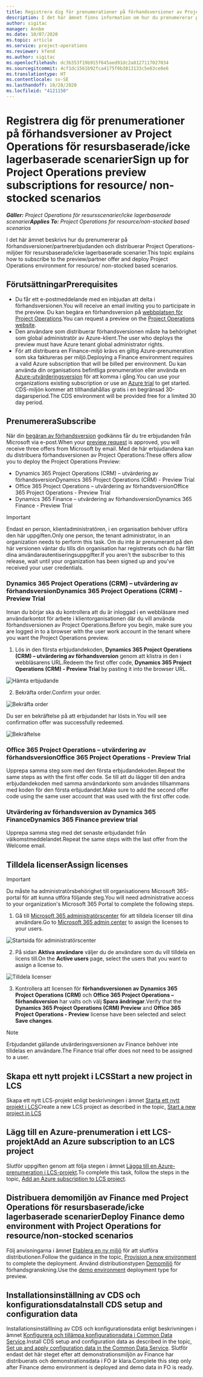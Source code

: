 ```yaml
---
title: Registrera dig för prenumerationer på förhandsversioner av Project Operations för resursbaserade/icke lagerbaserade scenarier
description: I det här ämnet finns information om hur du prenumererar på och distribuerar Project Operations för resursbaserade/icke lagerbaserade scenarier.
author: sigitac
manager: Annbe
ms.date: 10/07/2020
ms.topic: article
ms.service: project-operations
ms.reviewer: kfend
ms.author: sigitac
ms.openlocfilehash: dc3b353f19b915f645aed91dc2a8127117027034
ms.sourcegitcommit: 4cf1dc1561b92fca4175f0b3813133c5e63ce8e6
ms.translationtype: HT
ms.contentlocale: sv-SE
ms.lasthandoff: 10/28/2020
ms.locfileid: "4121150"
---
```

# <a name="sign-up-for-project-operations-preview-subscriptions-for-resource-non-stocked-scenarios"></a><span data-ttu-id="3d362-103">Registrera dig för prenumerationer på förhandsversioner av Project Operations för resursbaserade/icke lagerbaserade scenarier</span><span class="sxs-lookup"><span data-stu-id="3d362-103">Sign up for Project Operations preview subscriptions for resource/ non-stocked scenarios</span></span>

<span data-ttu-id="3d362-104">_**Gäller:** Project Operations för resursscenarier/icke lagerbaserade scenarier_</span><span class="sxs-lookup"><span data-stu-id="3d362-104">_**Applies To:** Project Operations for resource/non-stocked based scenarios_</span></span>

<span data-ttu-id="3d362-105">I det här ämnet beskrivs hur du prenumererar på förhandsversioner/partnererbjudanden och distribuerar Project Operations-miljöer för resursbaserade/icke lagerbaserade scenarier.</span><span class="sxs-lookup"><span data-stu-id="3d362-105">This topic explains how to subscribe to the preview/partner offer and deploy Project Operations environment for resource/ non-stocked based scenarios.</span></span>

## <a name="prerequisites"></a><span data-ttu-id="3d362-106">Förutsättningar</span><span class="sxs-lookup"><span data-stu-id="3d362-106">Prerequisites</span></span>

- <span data-ttu-id="3d362-107">Du får ett e-postmeddelande med en inbjudan att delta i förhandsversionen.</span><span class="sxs-lookup"><span data-stu-id="3d362-107">You will receive an email inviting you to participate in the preview.</span></span> <span data-ttu-id="3d362-108">Du kan begära en förhandsversion på [webbplatsen för Project Operations](https://dynamics.microsoft.com/en-us/project-operations/overview/).</span><span class="sxs-lookup"><span data-stu-id="3d362-108">You can request a preview on the [Project Operations website](https://dynamics.microsoft.com/en-us/project-operations/overview/).</span></span>
- <span data-ttu-id="3d362-109">Den användare som distribuerar förhandsversionen måste ha behörighet som global administratör av Azure-klient.</span><span class="sxs-lookup"><span data-stu-id="3d362-109">The user who deploys the preview must have Azure tenant global administrator rights.</span></span>
- <span data-ttu-id="3d362-110">För att distribuera en Finance-miljö krävs en giltig Azure-prenumeration som ska faktureras per miljö.</span><span class="sxs-lookup"><span data-stu-id="3d362-110">Deploying a Finance environment requires a valid Azure subscription that will be billed per environment.</span></span> <span data-ttu-id="3d362-111">Du kan använda din organisations befintliga prenumeration eller använda en [Azure-utvärderingsversion](https://azure.microsoft.com/en-us/free/) för att komma i gång.</span><span class="sxs-lookup"><span data-stu-id="3d362-111">You can use your organizations existing subscription or use an [Azure trial](https://azure.microsoft.com/en-us/free/) to get started.</span></span> <span data-ttu-id="3d362-112">CDS-miljön kommer att tillhandahållas gratis i en begränsad 30-dagarsperiod.</span><span class="sxs-lookup"><span data-stu-id="3d362-112">The CDS environment will be provided free for a limited 30 day period.</span></span>

## <a name="subscribe"></a><span data-ttu-id="3d362-113">Prenumerera</span><span class="sxs-lookup"><span data-stu-id="3d362-113">Subscribe</span></span>

<span data-ttu-id="3d362-114">När din [begäran av förhandsversion](https://forms.office.com/FormsPro/Pages/ResponsePage.aspx?id=v4j5cvGGr0GRqy180BHbR56j8lZs0FdAvwT75_WNFyxUMkRDV1NYQU5TNjE2VjhKOVBUNVg2R0s1NC4u) godkänns får du tre erbjudanden från Microsoft via e-post.</span><span class="sxs-lookup"><span data-stu-id="3d362-114">When your [preview request](https://forms.office.com/FormsPro/Pages/ResponsePage.aspx?id=v4j5cvGGr0GRqy180BHbR56j8lZs0FdAvwT75_WNFyxUMkRDV1NYQU5TNjE2VjhKOVBUNVg2R0s1NC4u) is approved, you will receive three offers from Microsoft by email.</span></span> <span data-ttu-id="3d362-115">Med de här erbjudandena kan du distribuera förhandsversionen av Project Operations:</span><span class="sxs-lookup"><span data-stu-id="3d362-115">These offers allow you to deploy the Project Operations Preview:</span></span>

- <span data-ttu-id="3d362-116">Dynamics 365 Project Operations (CRM) – utvärdering av förhandsversion</span><span class="sxs-lookup"><span data-stu-id="3d362-116">Dynamics 365 Project Operations (CRM) - Preview Trial</span></span>
- <span data-ttu-id="3d362-117">Office 365 Project Operations – utvärdering av förhandsversion</span><span class="sxs-lookup"><span data-stu-id="3d362-117">Office 365 Project Operations - Preview Trial</span></span>
- <span data-ttu-id="3d362-118">Dynamics 365 Finance – utvärdering av förhandsversion</span><span class="sxs-lookup"><span data-stu-id="3d362-118">Dynamics 365 Finance - Preview Trial</span></span>

> [!IMPORTANT]
> <span data-ttu-id="3d362-119">Endast en person, klientadministratören, i en organisation behöver utföra den här uppgiften.</span><span class="sxs-lookup"><span data-stu-id="3d362-119">Only one person, the tenant administrator, in an organization needs to perform this task.</span></span> <span data-ttu-id="3d362-120">Om du inte är prenumerant på den här versionen väntar du tills din organisation har registrerats och du har fått dina användarautentiseringsuppgifter.</span><span class="sxs-lookup"><span data-stu-id="3d362-120">If you aren't the subscriber to this release, wait until your organization has been signed up and you've received your user credentials.</span></span>

### <a name="dynamics-365-project-operations-crm---preview-trial"></a><span data-ttu-id="3d362-121">Dynamics 365 Project Operations (CRM) – utvärdering av förhandsversion</span><span class="sxs-lookup"><span data-stu-id="3d362-121">Dynamics 365 Project Operations (CRM) - Preview Trial</span></span> 

<span data-ttu-id="3d362-122">Innan du börjar ska du kontrollera att du är inloggad i en webbläsare med användarkontot för arbete i klientorganisationen där du vill använda förhandsversionen av Project Operations.</span><span class="sxs-lookup"><span data-stu-id="3d362-122">Before you begin, make sure you are logged in to a browser with the user work account in the tenant where you want the Project Operations preview.</span></span>

1. <span data-ttu-id="3d362-123">Lös in den första erbjudandekoden, **Dynamics 365 Project Operations (CRM) – utvärdering av förhandsversion** genom att klistra in den i webbläsarens URL.</span><span class="sxs-lookup"><span data-stu-id="3d362-123">Redeem the first offer code, **Dynamics 365 Project Operations (CRM) - Preview Trial** by pasting it into the browser URL.</span></span>

![Hämta erbjudande](./media/16RedeemFirstOfferNew.png)

2. <span data-ttu-id="3d362-125">Bekräfta order.</span><span class="sxs-lookup"><span data-stu-id="3d362-125">Confirm your order.</span></span>

![Bekräfta order](./media/17ConfirmOrderNew.png)

<span data-ttu-id="3d362-127">Du ser en bekräftelse på att erbjudandet har lösts in.</span><span class="sxs-lookup"><span data-stu-id="3d362-127">You will see confirmation offer was successfully redeemed.</span></span>

![Bekräftelse](./media/18OrderConfirmationNew.png)

### <a name="office-365-project-operations---preview-trial"></a><span data-ttu-id="3d362-129">Office 365 Project Operations – utvärdering av förhandsversion</span><span class="sxs-lookup"><span data-stu-id="3d362-129">Office 365 Project Operations - Preview Trial</span></span>

<span data-ttu-id="3d362-130">Upprepa samma steg som med den första erbjudandekoden.</span><span class="sxs-lookup"><span data-stu-id="3d362-130">Repeat the same steps as with the first offer code.</span></span> <span data-ttu-id="3d362-131">Se till att du lägger till den andra erbjudandekoden med samma användarkonto som användes tillsammans med koden för den första erbjudandet.</span><span class="sxs-lookup"><span data-stu-id="3d362-131">Make sure to add the second offer code using the same user account that was used with the first offer code.</span></span>

### <a name="dynamics-365-finance-preview-trial"></a><span data-ttu-id="3d362-132">Utvärdering av förhandsversion av Dynamics 365 Finance</span><span class="sxs-lookup"><span data-stu-id="3d362-132">Dynamics 365 Finance preview trial</span></span>

<span data-ttu-id="3d362-133">Upprepa samma steg med det senaste erbjudandet från välkomstmeddelandet.</span><span class="sxs-lookup"><span data-stu-id="3d362-133">Repeat the same steps with the last offer from the Welcome email.</span></span>

## <a name="assign-licenses"></a><span data-ttu-id="3d362-134">Tilldela licenser</span><span class="sxs-lookup"><span data-stu-id="3d362-134">Assign licenses</span></span>

> [!IMPORTANT]
> <span data-ttu-id="3d362-135">Du måste ha administratörsbehörighet till organisationens Microsoft 365-portal för att kunna utföra följande steg.</span><span class="sxs-lookup"><span data-stu-id="3d362-135">You will need administrative access to your organization's Microsoft 365 Portal to complete the following steps.</span></span>

1. <span data-ttu-id="3d362-136">Gå till [Microsoft 365 administratörscenter](https://portal.office.com/) för att tilldela licenser till dina användare.</span><span class="sxs-lookup"><span data-stu-id="3d362-136">Go to [Microsoft 365 admin center](https://portal.office.com/) to assign the licenses to your users.</span></span>

![Startsida för administratörscenter](./media/14AdminPortal.png)

2. <span data-ttu-id="3d362-138">På sidan **Aktiva användare** väljer du de användare som du vill tilldela en licens till.</span><span class="sxs-lookup"><span data-stu-id="3d362-138">On the **Active users** page, select the users that you want to assign a license to.</span></span>

![Tilldela licenser](./media/15AssignLicenses.png)

3. <span data-ttu-id="3d362-140">Kontrollera att licensen för **förhandsversionen av Dynamics 365 Project Operations (CRM)** och **Office 365 Project Operations – förhandsversion** har valts och välj **Spara ändringar**.</span><span class="sxs-lookup"><span data-stu-id="3d362-140">Verify that the **Dynamics 365 Project Operations (CRM) Preview** and **Office 365 Project Operations - Preview** license have been selected and select **Save changes**.</span></span>

> [!NOTE]
> <span data-ttu-id="3d362-141">Erbjudandet gällande utvärderingsversionen av Finance behöver inte tilldelas en användare.</span><span class="sxs-lookup"><span data-stu-id="3d362-141">The Finance trial offer does not need to be assigned to a user.</span></span>

## <a name="start-a-new-project-in-lcs"></a><span data-ttu-id="3d362-142">Skapa ett nytt projekt i LCS</span><span class="sxs-lookup"><span data-stu-id="3d362-142">Start a new project in LCS</span></span>

<span data-ttu-id="3d362-143">Skapa ett nytt LCS-projekt enligt beskrivningen i ämnet [Starta ett nytt projekt i LCS](create-lcs-project.md)</span><span class="sxs-lookup"><span data-stu-id="3d362-143">Create a new LCS project as described in the topic, [Start a new project in LCS](create-lcs-project.md)</span></span>

## <a name="add-an-azure-subscription-to-an-lcs-project"></a><span data-ttu-id="3d362-144">Lägg till en Azure-prenumeration i ett LCS-projekt</span><span class="sxs-lookup"><span data-stu-id="3d362-144">Add an Azure subscription to an LCS project</span></span>

<span data-ttu-id="3d362-145">Slutför uppgiften genom att följa stegen i ämnet [Lägga till en Azure-prenumeration i LCS-projekt](resource-add-azure-subscription-lcs-project.md).</span><span class="sxs-lookup"><span data-stu-id="3d362-145">To complete this task, follow the steps in the topic, [Add an Azure subscription to LCS project](resource-add-azure-subscription-lcs-project.md).</span></span>

## <a name="deploy-finance-demo-environment-with-project-operations-for-resourcenon-stocked-scenarios"></a><span data-ttu-id="3d362-146">Distribuera demomiljön av Finance med Project Operations för resursbaserade/icke lagerbaserade scenarier</span><span class="sxs-lookup"><span data-stu-id="3d362-146">Deploy Finance demo environment with Project Operations for resource/non-stocked scenarios</span></span>

<span data-ttu-id="3d362-147">Följ anvisningarna i ämnet [Etablera en ny miljö](resource-provision-new-environment.md) för att slutföra distributionen.</span><span class="sxs-lookup"><span data-stu-id="3d362-147">Follow the guidance in the topic, [Provision a new environment](resource-provision-new-environment.md) to complete the deployment.</span></span> <span data-ttu-id="3d362-148">Använd distributionstypen [Demomiljö](https://docs.microsoft.com/dynamics365/fin-ops-core/dev-itpro/deployment/deploy-demo-environment) för förhandsgranskning.</span><span class="sxs-lookup"><span data-stu-id="3d362-148">Use the [demo environment](https://docs.microsoft.com/dynamics365/fin-ops-core/dev-itpro/deployment/deploy-demo-environment) deployment type for preview.</span></span> 

## <a name="install-cds-setup-and-configuration-data"></a><span data-ttu-id="3d362-149">Installationsinställning av CDS och konfigurationsdata</span><span class="sxs-lookup"><span data-stu-id="3d362-149">Install CDS setup and configuration data</span></span>

<span data-ttu-id="3d362-150">Installationsinställlning av CDS och konfigurationsdata enligt beskrivningen i ämnet [Konfigurera och tillämpa konfigurationsdata i Common Data Service](resource-apply-pro-setup-config-data.md).</span><span class="sxs-lookup"><span data-stu-id="3d362-150">Install CDS setup and configuration data as described in the topic, [Set up and apply configuration data in the Common Data Service](resource-apply-pro-setup-config-data.md).</span></span>
<span data-ttu-id="3d362-151">Slutför endast det här steget efter att demonstrationsmiljön av Finance har distribuerats och demonstrationsdata i FO är klara.</span><span class="sxs-lookup"><span data-stu-id="3d362-151">Complete this step only after Finance demo environment is deployed and demo data in FO is ready.</span></span>
